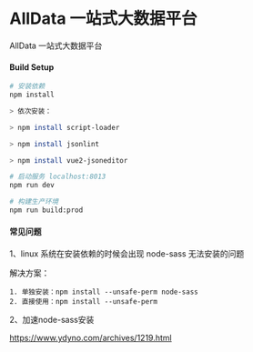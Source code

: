 # AllData 一站式大数据平台

AllData 一站式大数据平台


#### Build Setup
``` bash
# 安装依赖
npm install

> 依次安装： 

> npm install script-loader

> npm install jsonlint

> npm install vue2-jsoneditor

# 启动服务 localhost:8013
npm run dev

# 构建生产环境
npm run build:prod
```

#### 常见问题

1、linux 系统在安装依赖的时候会出现 node-sass 无法安装的问题

解决方案：
```
1. 单独安装：npm install --unsafe-perm node-sass 
2. 直接使用：npm install --unsafe-perm
```

2、加速node-sass安装

https://www.ydyno.com/archives/1219.html

